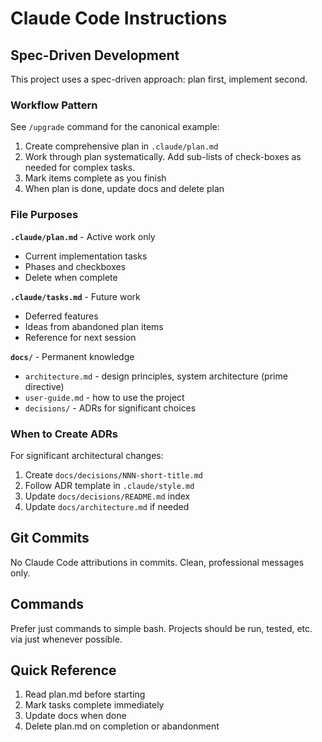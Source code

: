 # Claude Code Instructions

## Spec-Driven Development

This project uses a spec-driven approach: plan first, implement second.

### Workflow Pattern

See `/upgrade` command for the canonical example:

1. Create comprehensive plan in `.claude/plan.md`
2. Work through plan systematically. Add sub-lists of check-boxes as needed for complex tasks.
3. Mark items complete as you finish
4. When plan is done, update docs and delete plan

### File Purposes

**`.claude/plan.md`** - Active work only

- Current implementation tasks
- Phases and checkboxes
- Delete when complete

**`.claude/tasks.md`** - Future work

- Deferred features
- Ideas from abandoned plan items
- Reference for next session

**`docs/`** - Permanent knowledge

- `architecture.md` - design principles, system architecture (prime directive)
- `user-guide.md` - how to use the project
- `decisions/` - ADRs for significant choices

### When to Create ADRs

For significant architectural changes:

1. Create `docs/decisions/NNN-short-title.md`
2. Follow ADR template in `.claude/style.md`
3. Update `docs/decisions/README.md` index
4. Update `docs/architecture.md` if needed

## Git Commits

No Claude Code attributions in commits. Clean, professional messages only.

## Commands

Prefer just commands to simple bash. Projects should be run, tested, etc. via just whenever possible.

## Quick Reference

1. Read plan.md before starting
2. Mark tasks complete immediately
3. Update docs when done
4. Delete plan.md on completion or abandonment
